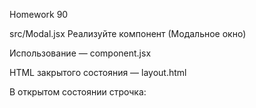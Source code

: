 Homework 90

src/Modal.jsx
Реализуйте компонент <Modal> (Модальное окно)

Использование — component.jsx

HTML закрытого состояния — layout.html

В открытом состоянии строчка: <div class="modal" style="display: none;"> заменяется на <div class="modal fade show" style="display: block;">

У открытого модального окна две кнопки закрывающие его: крестик справа вверху и кнопка Cancel справа внизу.
